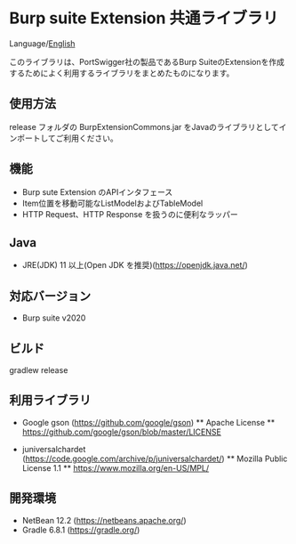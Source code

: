 Burp suite Extension 共通ライブラリ
=============

Language/[English](Readme-ja.md)

このライブラリは、PortSwigger社の製品であるBurp SuiteのExtensionを作成するためによく利用するライブラリをまとめたものになります。

## 使用方法

release フォルダの BurpExtensionCommons.jar をJavaのライブラリとしてインポートしてご利用ください。

## 機能

* Burp sute Extension のAPIインタフェース
* Item位置を移動可能なListModelおよびTableModel
* HTTP Request、HTTP Response を扱うのに便利なラッパー

## Java
* JRE(JDK) 11 以上(Open JDK を推奨)(https://openjdk.java.net/)

## 対応バージョン
* Burp suite v2020

## ビルド
 gradlew release

## 利用ライブラリ

* Google gson (https://github.com/google/gson)
** Apache License
** https://github.com/google/gson/blob/master/LICENSE

* juniversalchardet (https://code.google.com/archive/p/juniversalchardet/)
**  Mozilla Public License 1.1
** https://www.mozilla.org/en-US/MPL/

## 開発環境

* NetBean 12.2 (https://netbeans.apache.org/)
* Gradle 6.8.1 (https://gradle.org/)

